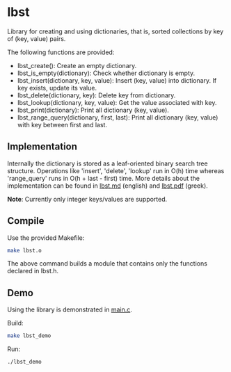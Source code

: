 # lbst

Library for creating and using dictionaries, that is, sorted collections by key of (key, value) pairs.

The following functions are provided:

* lbst_create(): Create an empty dictionary.
* lbst_is_empty(dictionary): Check whether dictionary is empty.
* lbst_insert(dictionary, key, value): Insert (key, value) into dictionary. If key exists, update its value.
* lbst_delete(dictionary, key): Delete key from dictionary.
* lbst_lookup(dictionary, key, value): Get the value associated with key.
* lbst_print(dictionary): Print all dictionary (key, value).
* lbst_range_query(dictionary, first, last): Print all dictionary (key, value) with key between first and last.

## Implementation

Internally the dictionary is stored as a leaf-oriented binary search tree structure. Operations like 'insert', 'delete', 'lookup'
run in O(h) time whereas 'range_query' runs in O(h + last - first) time. More details about the implementation
can be found in [lbst.md](docs/lbst.md) (english) and [lbst.pdf](docs/lbst.pdf) (greek).

**Note**: Currently only integer keys/values are supported.

## Compile

Use the provided Makefile:

```bash
make lbst.o
```

The above command builds a module that contains only the functions declared in lbst.h.

## Demo

Using the library is demonstrated in [main.c](src/main.c).

Build:

```bash
make lbst_demo
```

Run:

```bash
./lbst_demo
```
